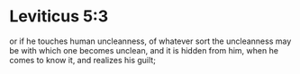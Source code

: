 # Leviticus 5:3

or if he touches human uncleanness, of whatever sort the uncleanness may be with which one becomes unclean, and it is hidden from him, when he comes to know it, and realizes his guilt;
